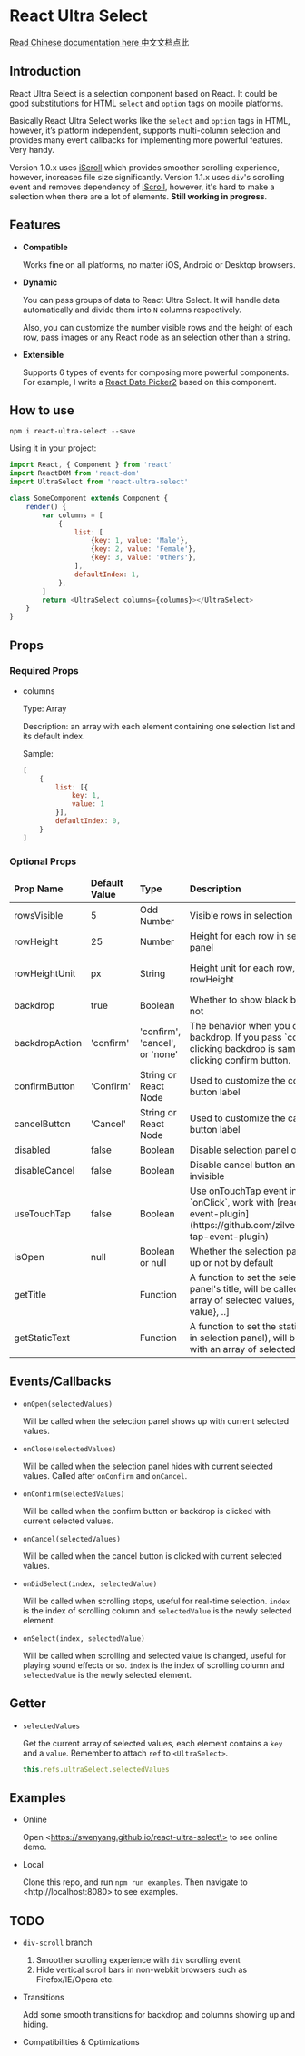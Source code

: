 # React Ultra Select

[Read Chinese documentation here 中文文档点此](https://github.com/swenyang/react-ultra-select/blob/master/README_zh-cn.md)

## Introduction

React Ultra Select is a selection component based on React. It could be good substitutions for HTML `select` and `option` tags on mobile platforms.

Basically React Ultra Select works like the `select` and `option` tags in HTML, however, it’s platform independent, supports multi-column selection and provides many event callbacks for implementing more powerful features. Very handy.

Version 1.0.x uses [iScroll](http://iscrolljs.com/) which provides smoother scrolling experience, however, increases file size significantly.
Version 1.1.x uses `div`'s scrolling event and removes dependency of [iScroll](http://iscrolljs.com/), however, it's hard to make a selection when there are a lot of elements. **Still working in progress**.

## Features

- **Compatible**

	Works fine on all platforms, no matter iOS, Android or Desktop browsers.

- **Dynamic**

	You can pass groups of data to React Ultra Select. It will handle data automatically and divide them into `N` columns respectively.

	Also, you can customize the number visible rows and the height of each row, pass images or any React node as an selection other than a string.

- **Extensible**

	Supports 6 types of events for composing more powerful components. For example, I write a [React Date Picker](#)[2](#) based on this component.

## How to use

```  
npm i react-ultra-select --save
```

Using it in your project:
```js
import React, { Component } from 'react'
import ReactDOM from 'react-dom'
import UltraSelect from 'react-ultra-select'

class SomeComponent extends Component {
	render() {
	    var columns = [
            {
                list: [
                    {key: 1, value: 'Male'},
                    {key: 2, value: 'Female'},
                    {key: 3, value: 'Others'},
                ],
                defaultIndex: 1,
            },
        ]
		return <UltraSelect columns={columns}></UltraSelect>
	}
}
```

## Props

### Required Props

- columns

	Type: Array

	Description: an array with each element containing one selection list and its default index.

	Sample:

	```js
	[
	    {
	        list: [{
	            key: 1,
	            value: 1
	        }],
	        defaultIndex: 0,
	    }
	]
	```

### Optional Props

<table>
    <thead>
        <tr>
            <td><b>Prop Name</b></td>
            <td><b>Default Value</b></td>
            <td><b>Type</b></td>
            <td><b>Description</b></td>
            <td><b>Sample</b></td>
        </tr>
    </thead>
    <tbody>
        <tr>
            <td>rowsVisible</td>
            <td>5</td>
            <td>Odd Number</td>
            <td>Visible rows in selection panel</td>
            <td>3, 5, 7, 9 etc.</td>
        </tr>
        <tr>
            <td>rowHeight</td>
            <td>25</td>
            <td>Number</td>
            <td>Height for each row in selection panel</td>
            <td></td>
        </tr>
        <tr>
            <td>rowHeightUnit</td>
            <td>px</td>
            <td>String</td>
            <td>Height unit for each row, works with rowHeight</td>
            <td>px, em, rem etc.</td>
        </tr>
        <tr>
            <td>backdrop</td>
            <td>true</td>
            <td>Boolean</td>
            <td>Whether to show black backdrop or not</td>
            <td></td>
        </tr>
        <tr>
            <td>backdropAction</td>
            <td>'confirm'</td>
            <td>'confirm', 'cancel', or 'none'</td>
            <td>The behavior when you click on the backdrop. If you pass `confirm`, clicking backdrop is same as clicking confirm button.</td>
            <td></td>
        </tr>
        <tr>
            <td>confirmButton</td>
            <td>'Confirm'</td>
            <td>String or React Node</td>
            <td>Used to customize the confirm button label</td>
            <td></td>
        </tr>
        <tr>
            <td>cancelButton</td>
            <td>'Cancel'</td>
            <td>String or React Node</td>
            <td>Used to customize the cancel button label</td>
            <td></td>
        </tr>
        <tr>
            <td>disabled</td>
            <td>false</td>
            <td>Boolean</td>
            <td>Disable selection panel or not</td>
            <td></td>
        </tr>
        <tr>
            <td>disableCancel</td>
            <td>false</td>
            <td>Boolean</td>
            <td>Disable cancel button and make it invisible</td>
            <td></td>
        </tr>
        <tr>
            <td>useTouchTap</td>
            <td>false</td>
            <td>Boolean</td>
            <td>Use onTouchTap event instead of `onClick`, work with [react-tap-event-plugin](https://github.com/zilverline/react-tap-event-plugin)</td>
            <td></td>
        </tr>
        <tr>
            <td>isOpen</td>
            <td>null</td>
            <td>Boolean or null</td>
            <td>Whether the selection panel shows up or not by default</td>
            <td></td>
        </tr>
        <tr>
            <td>getTitle</td>
            <td></td>
            <td>Function</td>
            <td>A function to set the selection panel's title, will be called with an array of selected values, i.e. [{key, value}, ..]</td>
            <td></td>
        </tr>
        <tr>
            <td>getStaticText</td>
            <td></td>
            <td>Function</td>
            <td>A function to set the static text (not in selection panel), will be called with an array of selected values</td>
            <td></td>
        </tr>
    </tbody>
</table>

## Events/Callbacks

- `onOpen(selectedValues)`

	Will be called when the selection panel shows up with current selected values.

- `onClose(selectedValues)`

	Will be called when the selection panel hides with current selected values. Called after `onConfirm` and `onCancel`.

- `onConfirm(selectedValues)`

	Will be called when the confirm button or backdrop is clicked with current selected values.

- `onCancel(selectedValues)`

	Will be called when the cancel button is clicked with current selected values.

- `onDidSelect(index, selectedValue)`

	Will be called when scrolling stops, useful for real-time selection. `index` is the index of scrolling column and `selectedValue` is the newly selected element.

- `onSelect(index, selectedValue)`

	Will be called when scrolling and selected value is changed, useful for playing sound effects or so. `index` is the index of scrolling column and `selectedValue` is the newly selected element.

## Getter

- `selectedValues`

	Get the current array of selected values, each element contains a `key` and a `value`. Remember to attach `ref` to `<UltraSelect>`.

	```js
	this.refs.ultraSelect.selectedValues
	```

## Examples

- Online

	Open \<https://swenyang.github.io/react-ultra-select\> to see online demo.

- Local

	Clone this repo, and run `npm run examples`. Then navigate to \<http://localhost:8080\> to see examples.

## TODO

- `div-scroll` branch

	1. Smoother scrolling experience with `div` scrolling event
	2. Hide vertical scroll bars in non-webkit browsers such as Firefox/IE/Opera etc.

- Transitions

	Add some smooth transitions for backdrop and columns showing up and hiding.

- Compatibilities & Optimizations


